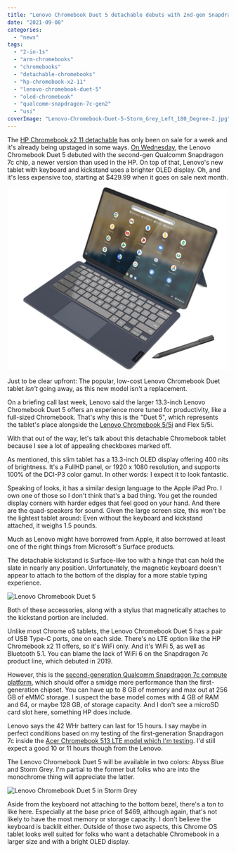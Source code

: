 ```yaml
---
title: "Lenovo Chromebook Duet 5 detachable debuts with 2nd-gen Snapdragon 7c, OLED screen"
date: "2021-09-08"
categories: 
  - "news"
tags: 
  - "2-in-1s"
  - "arm-chromebooks"
  - "chromebooks"
  - "detachable-chromebooks"
  - "hp-chromebook-x2-11"
  - "lenovo-chromebook-duet-5"
  - "oled-chromebook"
  - "qualcomm-snapdragon-7c-gen2"
  - "usi"
coverImage: "Lenovo-Chromebook-Duet-5-Storm_Grey_Left_180_Degree-2.jpg"
---
```


The [HP Chromebook x2 11 detachable](https://www.aboutchromebooks.com/news/hp-chromebook-x2-11-detachable-lte-chrome-os-tablet-and-hp-chromebase-21-5-debut/) has only been on sale for a week and it's already being upstaged in some ways. [On Wednesday](https://news.lenovo.com/pressroom/press-releases/lenovo-leads-in-launching-windows-11-on-new-yoga-laptops/), the Lenovo Chromebook Duet 5 debuted with the second-gen Qualcomm Snapdragon 7c chip, a newer version than used in the HP. On top of that, Lenovo's new tablet with keyboard and kickstand uses a brighter OLED display. Oh, and it's less expensive too, starting at $429.99 when it goes on sale next month.

![Lenovo Chromebook Duet 5](images/Lenovo-Chromebook-Duet-5-1-1024x844.jpg)

Just to be clear upfront: The popular, low-cost Lenovo Chromebook Duet tablet _isn't_ going away, as this new model isn't a replacement.

On a briefing call last week, Lenovo said the larger 13.3-inch Lenovo Chromebook Duet 5 offers an experience more tuned for productivity, like a full-sized Chromebook. That's why this is the "Duet 5", which represents the tablet's place alongside the [Lenovo Chromebook 5/5i](https://www.aboutchromebooks.com/news/lenovo-ideapad-5i-chromebook-review-a-potent-pentium-powered-laptop/) and Flex 5/5i.

With that out of the way, let's talk about this detachable Chromebook tablet because I see a lot of appealing checkboxes marked off.

As mentioned, this slim tablet has a 13.3-inch OLED display offering 400 nits of brightness. It's a FullHD panel, or 1920 x 1080 resolution, and supports 100% of the DCI-P3 color gamut. In other words: I expect it to look fantastic.

Speaking of looks, it has a similar design language to the Apple iPad Pro. I own one of those so I don't think that's a bad thing. You get the rounded display corners with harder edges that feel good on your hand. And there are the quad-speakers for sound. Given the large screen size, this won't be the lightest tablet around: Even without the keyboard and kickstand attached, it weighs 1.5 pounds.

Much as Lenovo might have borrowed from Apple, it also borrowed at least one of the right things from Microsoft's Surface products.

The detachable kickstand is Surface-like too with a hinge that can hold the slate in nearly any position. Unfortunately, the magnetic keyboard doesn't appear to attach to the bottom of the display for a more stable typing experience.

![Lenovo Chromebook Duet 5](https://www.aboutchromebooks.com/wp-content/uploads/2021/09/Lenovo-Chromebook-Duet-5-Storm_Grey_Rear_Facing_Left-1.webp)

Both of these accessories, along with a stylus that magnetically attaches to the kickstand portion are included.

Unlike most Chrome oS tablets, the Lenovo Chromebook Duet 5 has a pair of USB Type-C ports, one on each side. There's no LTE option like the HP Chromebook x2 11 offers, so it's WiFi only. And it's WiFi 5, as well as Bluetooth 5.1. You can blame the lack of WiFi 6 on the Snapdragon 7c product line, which debuted in 2019.

However, this is the [second-generation Qualcomm Snapdragon 7c compute platform](https://www.aboutchromebooks.com/news/chromebooks-with-qualcomms-snapdragon-7c-gen-2-to-eke-out-more-performance/), which should offer a smidge more performance than the first-generation chipset. You can have up to 8 GB of memory and max out at 256 GB of eMMC storage. I suspect the base model comes with 4 GB of RAM and 64, or maybe 128 GB, of storage capacity. And I don't see a microSD card slot here, something HP does include.

Lenovo says the 42 WHr battery can last for 15 hours. I say maybe in perfect conditions based on my testing of the first-generation Snapdragon 7c inside the [Acer Chromebook 513 LTE model which I'm testing](https://www.aboutchromebooks.com/news/hands-on-acer-chromebook-spin-513-lte-first-impressions/). I'd still expect a good 10 or 11 hours though from the Lenovo.

The Lenovo Chromebook Duet 5 will be available in two colors: Abyss Blue and Storm Grey. I'm partial to the former but folks who are into the monochrome thing will appreciate the latter.

![Lenovo Chromebook Duet 5 in Storm Grey](https://www.aboutchromebooks.com/wp-content/uploads/2021/09/Lenovo-Chromebook-Duet-5-Storm_Grey_Slim.webp)

Aside from the keyboard not attaching to the bottom bezel, there's a ton to like here. Especially at the base price of $469, although again, that's not likely to have the most memory or storage capacity. I don't believe the keyboard is backlit either. Outside of those two aspects, this Chrome OS tablet looks well suited for folks who want a detachable Chromebook in a larger size and with a bright OLED display.

